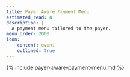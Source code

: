 ```yaml
---
title: Payer Aware Payment Menu
estimated_read: 4
description: |
  A payment menu tailored to the payer.
menu_order: 2000
icon:
    content: event
    outlined: true
---
```


{% include payer-aware-payment-menu.md %}
